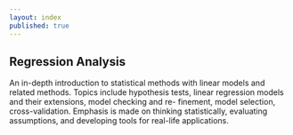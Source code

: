 ```yaml
---
layout: index
published: true
---
```


## Regression Analysis
An in-depth introduction to statistical methods with linear models and related methods. Topics include hypothesis tests, linear regression models and their extensions, model checking and re- finement, model selection, cross-validation. Emphasis is made on thinking statistically, evaluating assumptions, and developing tools for real-life applications.

